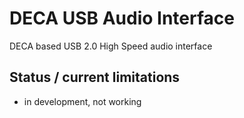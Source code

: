 # DECA USB Audio Interface

DECA based USB 2.0 High Speed audio interface

## Status / current limitations
* in development, not working
